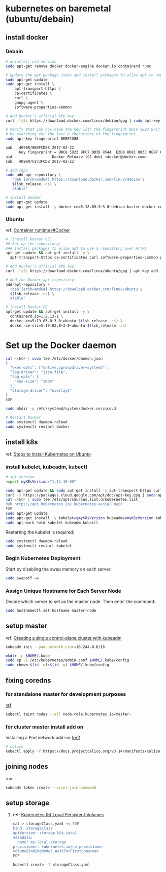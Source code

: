 # kubernetes on baremetal (ubuntu/debain)

## install docker

### Debain
```bash
# uninstall old version
sudo apt-get remove docker docker-engine docker.io containerd runc

# Update the apt package index and install packages to allow apt to use a repository over HTTPS:
sudo apt-get update
sudo apt-get install \
    apt-transport-https \
    ca-certificates \
    curl \
    gnupg-agent \
    software-properties-common

# Add Docker’s official GPG key:
curl -fsSL https://download.docker.com/linux/debian/gpg | sudo apt-key add -

# Verify that you now have the key with the fingerprint 9DC8 5822 9FC7 DD38 854A E2D8 8D81 803C 0EBF CD88,
# by searching for the last 8 characters of the fingerprint.
sudo apt-key fingerprint 0EBFCD88

pub   4096R/0EBFCD88 2017-02-22
      Key fingerprint = 9DC8 5822 9FC7 DD38 854A  E2D8 8D81 803C 0EBF CD88
uid                  Docker Release (CE deb) <docker@docker.com>
sub   4096R/F273FCD8 2017-02-22

# add repo
sudo add-apt-repository \
   "deb [arch=amd64] https://download.docker.com/linux/debian \
   $(lsb_release -cs) \
   stable"

# install docker
sudo apt-get update
sudo apt-get install -y docker-ce=5:18.09.9~3-0~debian-buster docker-ce-cli=5:18.09.9~3-0~debian-buster containerd.io
```

### Ubuntu
ref: [Container runtimes#Docker](https://kubernetes.io/docs/setup/production-environment/container-runtimes/#docker)
```bash
# (Install Docker CE)
## Set up the repository:
### Install packages to allow apt to use a repository over HTTPS
apt-get update && apt-get install -y \
  apt-transport-https ca-certificates curl software-properties-common gnupg2

# Add Docker’s official GPG key:
curl -fsSL https://download.docker.com/linux/ubuntu/gpg | apt-key add -

# Add the Docker apt repository:
add-apt-repository \
  "deb [arch=amd64] https://download.docker.com/linux/ubuntu \
  $(lsb_release -cs) \
  stable"

# Install Docker CE
apt-get update && apt-get install -y \
  containerd.io=1.2.13-1 \
  docker-ce=5:19.03.8~3-0~ubuntu-$(lsb_release -cs) \
  docker-ce-cli=5:19.03.8~3-0~ubuntu-$(lsb_release -cs)
```

# Set up the Docker daemon
```bash
cat <<EOF | sudo tee /etc/docker/daemon.json
{
  "exec-opts": ["native.cgroupdriver=systemd"],
  "log-driver": "json-file",
  "log-opts": {
    "max-size": "100m"
  },
  "storage-driver": "overlay2"
}
EOF

sudo mkdir -p /etc/systemd/system/docker.service.d

# Restart Docker
sudo systemctl daemon-reload
sudo systemctl restart docker
```

## install k8s
ref: [Steps to Install Kubernetes on Ubuntu](https://phoenixnap.com/kb/install-kubernetes-on-ubuntu)

### install kubelet, kubeadm, kubectl
```bash
# set version
export myK8sVersion="1.14.10-00"

sudo apt-get update && sudo apt-get install -y apt-transport-https curl
curl -s https://packages.cloud.google.com/apt/doc/apt-key.gpg | sudo apt-key add -
cat <<EOF | sudo tee /etc/apt/sources.list.d/kubernetes.list
deb https://apt.kubernetes.io/ kubernetes-xenial main
EOF
sudo apt-get update
sudo apt-get install -y kubelet=$myK8sVersion kubeadm=$myK8sVersion kubectl=$myK8sVersion
sudo apt-mark hold kubelet kubeadm kubectl
```

Restarting the kubelet is required:
```bash
sudo systemctl daemon-reload
sudo systemctl restart kubelet
```

### Begin Kubernetes Deployment

Start by disabling the swap memory on each server:
```bash
sudo swapoff –a
```

### Assign Unique Hostname for Each Server Node 

Decide which server to set as the master node. Then enter the command:
```bash
sudo hostnamectl set-hostname master-node
```

## setup master
ref: [Creating a single control-plane cluster with kubeadm](https://kubernetes.io/docs/setup/production-environment/tools/kubeadm/create-cluster-kubeadm/)
```bash
kubeadm init --pod-network-cidr=10.244.0.0/16

mkdir -p $HOME/.kube
sudo cp -i /etc/kubernetes/admin.conf $HOME/.kube/config
sudo chown $(id -u):$(id -g) $HOME/.kube/config
```

## fixing coredns

### for standalone master for development purposes
[ref](https://kubernetes.io/docs/setup/production-environment/tools/kubeadm/create-cluster-kubeadm/#control-plane-node-isolation)
```bash
kubectl taint nodes --all node-role.kubernetes.io/master-
```

### for cluster master install add on
Installing a Pod network add-on ([ref](https://kubernetes.io/docs/setup/production-environment/tools/kubeadm/create-cluster-kubeadm/#pod-network))
```bash
# calico
kubectl apply -f https://docs.projectcalico.org/v3.14/manifests/calico.yaml
```

## joining nodes
run
```bash
kubeadm token create --print-join-command
```

## setup storage
1. ref: [Kubernetes (5) Local Persistent Volumes](https://vocon-it.com/2018/12/20/kubernetes-local-persistent-volumes/)
    ```bash
    cat > storageClass.yaml << EOF
    kind: StorageClass
    apiVersion: storage.k8s.io/v1
    metadata:
      name: my-local-storage
    provisioner: kubernetes.io/no-provisioner
    volumeBindingMode: WaitForFirstConsumer
    EOF

    kubectl create -f storageClass.yaml
    ```
